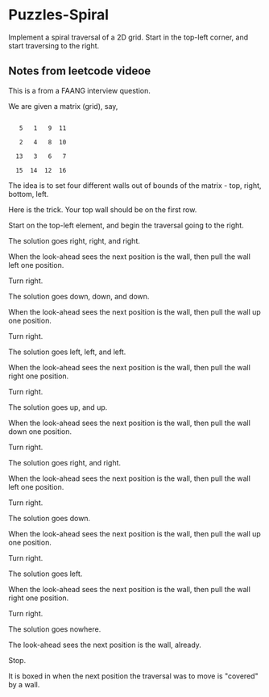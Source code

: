 # Puzzles-Spiral

Implement a spiral traversal of a 2D grid. Start in the top-left corner, and start traversing to the right.

## Notes from leetcode videoe

This is a from a FAANG interview question.

We are given a matrix (grid), say, 
```

   5   1   9  11

   2   4   8  10

  13   3   6   7

  15  14  12  16

```
The idea is to set four different walls out of bounds of the matrix - top, right, bottom, left.

Here is the trick. Your top wall should be on the first row.

Start on the top-left element, and begin the traversal going to the right.

The solution goes right, right, and right.

When the look-ahead sees the next position is the wall, then pull the wall left one position.

Turn right.

The solution goes down, down, and down.

When the look-ahead sees the next position is the wall, then pull the wall up one position.

Turn right.

The solution goes left, left, and left.

When the look-ahead sees the next position is the wall, then pull the wall right one position.

Turn right.

The solution goes up, and up.

When the look-ahead sees the next position is the wall, then pull the wall down one position.

Turn right.

The solution goes right, and right.

When the look-ahead sees the next position is the wall, then pull the wall left one position.

Turn right.

The solution goes down.

When the look-ahead sees the next position is the wall, then pull the wall up one position.

Turn right.

The solution goes left.

When the look-ahead sees the next position is the wall, then pull the wall right one position.

Turn right.

The solution goes nowhere.

The look-ahead sees the next position is the wall, already.

Stop.

It is boxed in when the next position the traversal was to move is "covered" by a wall.
